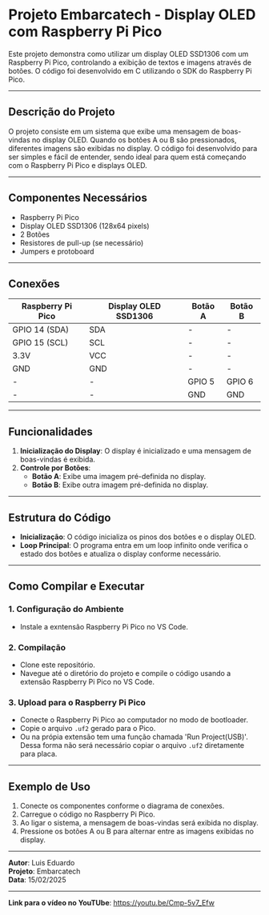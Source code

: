 # Projeto Embarcatech - Display OLED com Raspberry Pi Pico

Este projeto demonstra como utilizar um display OLED SSD1306 com um Raspberry Pi Pico, controlando a exibição de textos e imagens através de botões. O código foi desenvolvido em C utilizando o SDK do Raspberry Pi Pico.

---

## Descrição do Projeto

O projeto consiste em um sistema que exibe uma mensagem de boas-vindas no display OLED. Quando os botões A ou B são pressionados, diferentes imagens são exibidas no display. O código foi desenvolvido para ser simples e fácil de entender, sendo ideal para quem está começando com o Raspberry Pi Pico e displays OLED.

---

## Componentes Necessários

- Raspberry Pi Pico
- Display OLED SSD1306 (128x64 pixels)
- 2 Botões
- Resistores de pull-up (se necessário)
- Jumpers e protoboard

---

## Conexões

| Raspberry Pi Pico | Display OLED SSD1306 | Botão A | Botão B |
|-------------------|----------------------|---------|---------|
| GPIO 14 (SDA)     | SDA                  | -       | -       |
| GPIO 15 (SCL)     | SCL                  | -       | -       |
| 3.3V              | VCC                  | -       | -       |
| GND               | GND                  | -       | -       |
| -                 | -                    | GPIO 5  | GPIO 6  |
| -                 | -                    | GND     | GND     |

---

## Funcionalidades

1. **Inicialização do Display**: O display é inicializado e uma mensagem de boas-vindas é exibida.
2. **Controle por Botões**:
   - **Botão A**: Exibe uma imagem pré-definida no display.
   - **Botão B**: Exibe outra imagem pré-definida no display.

---

## Estrutura do Código

- **Inicialização**: O código inicializa os pinos dos botões e o display OLED.
- **Loop Principal**: O programa entra em um loop infinito onde verifica o estado dos botões e atualiza o display conforme necessário.

---

## Como Compilar e Executar

### 1. Configuração do Ambiente
   - Instale a exntensão Raspberry Pi Pico no VS Code.

### 2. Compilação
   - Clone este repositório.
   - Navegue até o diretório do projeto e compile o código usando a extensão Raspberry Pi Pico no VS Code.


### 3. Upload para o Raspberry Pi Pico
   - Conecte o Raspberry Pi Pico ao computador no modo de bootloader.
   - Copie o arquivo `.uf2` gerado para o Pico.
   - Ou na própia extensão tem uma função chamada 'Run Project(USB)'. Dessa forma não será necessário copiar o arquivo `.uf2` diretamente para placa.

---

## Exemplo de Uso

1. Conecte os componentes conforme o diagrama de conexões.
2. Carregue o código no Raspberry Pi Pico.
3. Ao ligar o sistema, a mensagem de boas-vindas será exibida no display.
4. Pressione os botões A ou B para alternar entre as imagens exibidas no display.

---

**Autor**: Luis Eduardo  
**Projeto**: Embarcatech  
**Data**: 15/02/2025  

---

**Link para o vídeo no YouTUbe**: https://youtu.be/Cmp-5v7_Efw
